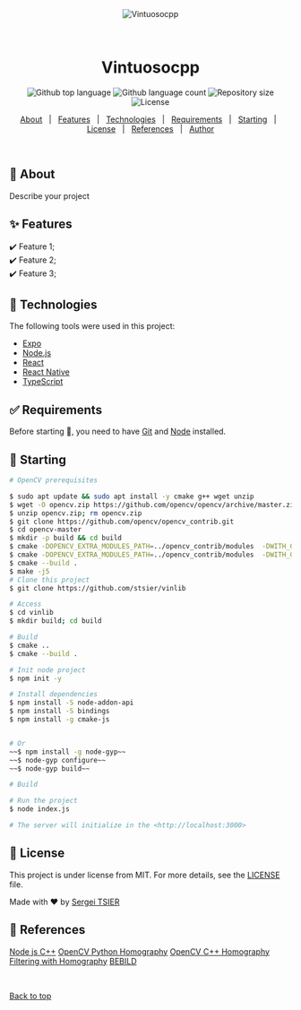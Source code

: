 <div align="center" id="top"> 
  <img src="./.github/app.gif" alt="Vintuosocpp" />

  &#xa0;

  <!-- <a href="https://vintuosocpp.netlify.app">Demo</a> -->
</div>

<h1 align="center">Vintuosocpp</h1>

<p align="center">
  <img alt="Github top language" src="https://img.shields.io/github/languages/top/stsier/vintuosocpp?color=56BEB8">

  <img alt="Github language count" src="https://img.shields.io/github/languages/count/stsier/vintuosocpp?color=56BEB8">

  <img alt="Repository size" src="https://img.shields.io/github/repo-size/stsier/vintuosocpp?color=56BEB8">

  <img alt="License" src="https://img.shields.io/github/license/stsier/vintuosocpp?color=56BEB8">

  <!-- <img alt="Github issues" src="https://img.shields.io/github/issues/stsier/vintuosocpp?color=56BEB8" /> -->

  <!-- <img alt="Github forks" src="https://img.shields.io/github/forks/stsier/vintuosocpp?color=56BEB8" /> -->

  <!-- <img alt="Github stars" src="https://img.shields.io/github/stars/stsier/vintuosocpp?color=56BEB8" /> -->
</p>

<!-- Status -->

<!-- <h4 align="center"> 
	🚧  Vintuosocpp 🚀 Under construction...  🚧
</h4> 

<hr> -->

<p align="center">
  <a href="#dart-about">About</a> &#xa0; | &#xa0; 
  <a href="#sparkles-features">Features</a> &#xa0; | &#xa0;
  <a href="#rocket-technologies">Technologies</a> &#xa0; | &#xa0;
  <a href="#white_check_mark-requirements">Requirements</a> &#xa0; | &#xa0;
  <a href="#checkered_flag-starting">Starting</a> &#xa0; | &#xa0;
  <a href="#memo-license">License</a> &#xa0; | &#xa0;
  <a href="#link-references">References</a> &#xa0; | &#xa0;
  <a href="https://github.com/stsier" target="_blank">Author</a>
</p>

<br>

## :dart: About ##

Describe your project

## :sparkles: Features ##

:heavy_check_mark: Feature 1;\
:heavy_check_mark: Feature 2;\
:heavy_check_mark: Feature 3;

## :rocket: Technologies ##

The following tools were used in this project:

- [Expo](https://expo.io/)
- [Node.js](https://nodejs.org/en/)
- [React](https://pt-br.reactjs.org/)
- [React Native](https://reactnative.dev/)
- [TypeScript](https://www.typescriptlang.org/)

## :white_check_mark: Requirements ##

Before starting :checkered_flag:, you need to have [Git](https://git-scm.com) and [Node](https://nodejs.org/en/) installed.

## :checkered_flag: Starting ##

```bash
# OpenCV prerequisites

$ sudo apt update && sudo apt install -y cmake g++ wget unzip
$ wget -O opencv.zip https://github.com/opencv/opencv/archive/master.zip
$ unzip opencv.zip; rm opencv.zip
$ git clone https://github.com/opencv/opencv_contrib.git
$ cd opencv-master
$ mkdir -p build && cd build
$ cmake -DOPENCV_EXTRA_MODULES_PATH=../opencv_contrib/modules  -DWITH_GTK=ON -DOPENCV_GENERATE_PKGCONFIG=YES  -DBUILD_SHARED_LIBS=OFF -DCMAKE_INSTALL_PREFIX=/home/sergei/Vintuoso/vintuosocpp/vinlib/opencv .. 
$ cmake -DOPENCV_EXTRA_MODULES_PATH=../opencv_contrib/modules  -DWITH_GTK=OFF -DOPENCV_GENERATE_PKGCONFIG=NO -DCMAKE_BUILD_TYPE=Release -DENABLE_PIC=OFF -DBUILD_SHARED_LIBS=OFF -DWITH_PNG=NO  -DCMAKE_INSTALL_PREFIX="/usr/local" ..
$ cmake --build .
$ make -j5
# Clone this project
$ git clone https://github.com/stsier/vinlib

# Access
$ cd vinlib
$ mkdir build; cd build

# Build
$ cmake ..
$ cmake --build .

# Init node project 
$ npm init -y

# Install dependencies
$ npm install -S node-addon-api
$ npm install -S bindings
$ npm install -g cmake-js


# Or
~~$ npm install -g node-gyp~~
~~$ node-gyp configure~~
~~$ node-gyp build~~

# Build

# Run the project
$ node index.js

# The server will initialize in the <http://localhost:3000>
```

## :memo: License ##

This project is under license from MIT. For more details, see the [LICENSE](LICENSE.md) file.


Made with :heart: by <a href="https://github.com/stsier" target="_blank">Sergei TSIER</a>


## :link: References ##

<a href="https://medium.com/jspoint/a-simple-guide-to-load-c-c-code-into-node-js-javascript-applications-3fcccf54fd32">Node js C++</a>
<a href="https://docs.opencv.org/4.5.2/d1/de0/tutorial_py_feature_homography.html">OpenCV Python Homography</a>
<a href="https://docs.opencv.org/3.4/d7/dff/tutorial_feature_homography.html">OpenCV C++ Homography</a>
<a href="https://stackoverflow.com/questions/57075719/filtering-out-false-positives-from-feature-matching-homography-opencv">Filtering with Homography</a>
<a href="https://towardsdatascience.com/improving-your-image-matching-results-by-14-with-one-line-of-code-b72ae9ca2b73">BEBILD</a>


&#xa0;

<a href="#top">Back to top</a>
